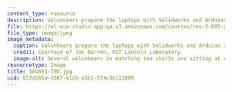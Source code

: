 ```yaml
---
content_type: resource
description: Volunteers prepare the laptops with Solidworks and Arduino software.
file: https://ol-ocw-studio-app-qa.s3.amazonaws.com/courses/res-2-005-girls-who-build-make-your-own-wearables-workshop-spring-2015/672d265a356741b5a5b1574c5b111889_504693-39D.jpg
file_type: image/jpeg
image_metadata:
  caption: Volunteers prepare the laptops with Solidworks and Arduino software.
  credit: Courtesy of Jon Barron, MIT Lincoln Laboratory.
  image-alt: Several volunteers in matching tee shirts are sitting at computers.
resourcetype: Image
title: 504693-39D.jpg
uid: 672d265a-3567-41b5-a5b1-574c5b111889
---
```

